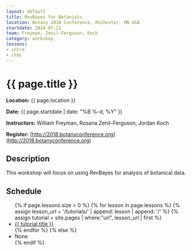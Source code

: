 ```yaml
---
layout: default
title: RevBayes for Botanists
location: Botany 2018 Conference, Rochester, MN USA
startdate: 2018-07-21
team: Freyman, Zenil-Ferguson, Koch
category: workshop
lessons:
- intro
- ctmc
---
```


<h1>{{ page.title }}</h1>

<b>Location:</b> {{ page.location }}

<b>Date:</b> {{ page.startdate | date: "%B %-d, %Y" }} 

<b>Instructors:</b> William Freyman, Rosana Zenil-Ferguson, Jordan Koch

<b>Register:</b> [http://2018.botanyconference.org](http://2018.botanyconference.org)

## Description

This workshop will focus on using RevBayes for analysis of botanical data.

## Schedule

<div class="row">
    <div class="col-md-9">
        <ul>
        {% if page.lessons.size > 0 %}
          {% for lesson in page.lessons %}
            {% assign lesson_url = '/tutorials/' | append: lesson | append: '/' %}
            {% assign tutorial = site.pages | where:"url", lesson_url | first %}
            <li><a href="{{ site.baseurl }}{{ tutorial.url }}">{{ tutorial.title }}</a></li>
          {% endfor %}
        {% else %}
          <li>None</li>
        {% endif %}
        </ul>
    </div>
</div>